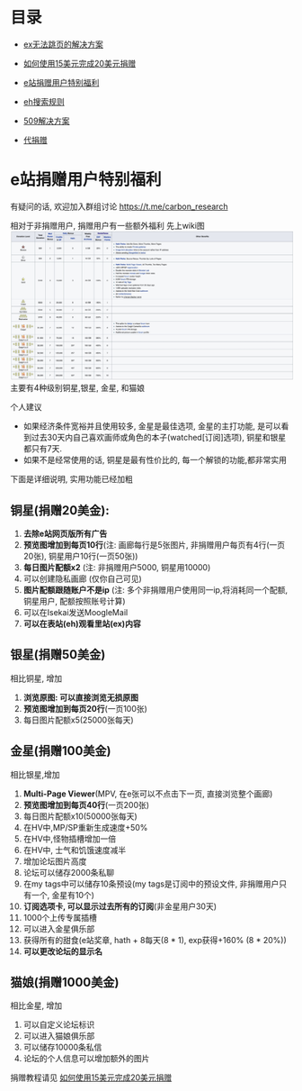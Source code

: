 # 目录
*  [ex无法跳页的解决方案](https://github.com/kk9448/ehDonate/blob/main/ex无法跳页的解决方案.md)

*  [如何使用15美元完成20美元捐赠](https://github.com/kk9448/ehDonate/blob/main/README.md)

*  [e站捐赠用户特别福利](https://github.com/kk9448/ehDonate/blob/main/eh捐赠用户特别福利.md)

*  [eh搜索规则](https://github.com/kk9448/ehDonate/blob/main/eh搜索规则.md)

*  [509解决方案](https://github.com/kk9448/ehDonate/blob/main/509解决方案.md)

*  [代捐赠](https://github.com/kk9448/ehDonate/blob/main/代捐赠.md)


# e站捐赠用户特别福利

有疑问的话, 欢迎加入群组讨论 https://t.me/carbon_research

相对于非捐赠用户, 捐赠用户有一些额外福利
先上wiki图
![](picture/Donate_details.jpg)
主要有4种级别铜星,银星, 金星, 和猫娘

个人建议
* 如果经济条件宽裕并且使用较多, 金星是最佳选项, 金星的主打功能, 是可以看到过去30天内自己喜欢画师或角色的本子(watched[订阅]选项), 铜星和银星都只有7天.
* 如果不是经常使用的话, 铜星是最有性价比的, 每一个解锁的功能,都非常实用

下面是详细说明, 实用功能已经加粗

## 铜星(捐赠20美金):
1) **去除e站网页版所有广告** 
2) **预览图增加到每页10行**(注: 画廊每行是5张图片, 非捐赠用户每页有4行(一页20张), 铜星用户10行(一页50张))
3) **每日图片配额x2** (注: 非捐赠用户5000, 铜星用10000) 
4) 可以创建隐私画廊 (仅你自己可见) 
5) **图片配额跟随账户不是ip** (注: 多个非捐赠用户使用同一ip,将消耗同一个配额, 铜星用户, 配额按照账号计算) 
6) 可以在Isekai发送MoogleMail
7) **可以在表站(eh)观看里站(ex)内容**

## 银星(捐赠50美金)
相比铜星, 增加
1) **浏览原图: 可以直接浏览无损原图**
2) **预览图增加到每页20行**(一页100张)
3) 每日图片配额x5(25000张每天)

## 金星(捐赠100美金)
相比银星,增加
1) **Multi-Page Viewer**(MPV, 在e张可以不点击下一页, 直接浏览整个画廊)
2) **预览图增加到每页40行**(一页200张)
3) 每日图片配额x10(50000张每天)
4) 在HV中,MP/SP重新生成速度+50%
5) 在HV中,怪物插槽增加一倍
6) 在HV中, 士气和饥饿速度减半
7) 增加论坛图片高度
8) 论坛可以储存2000条私聊
9) 在my tags中可以储存10条预设(my tags是订阅中的预设文件, 非捐赠用户只有一个, 金星有10个)
10) **订阅选项卡, 可以显示过去所有的订阅**(非金星用户30天)
11) 1000个上传专属插槽
12) 可以进入金星俱乐部
13) 获得所有的甜食(e站奖章, hath + 8每天(8 * 1), exp获得+160%  (8 * 20%))
14) **可以更改论坛的显示名**

## 猫娘(捐赠1000美金)
相比金星, 增加
1) 可以自定义论坛标识
2) 可以进入猫娘俱乐部
3) 可以储存10000条私信
4) 论坛的个人信息可以增加额外的图片


捐赠教程请见
[如何使用15美元完成20美元捐赠](https://github.com/kk9448/ehDonate/blob/main/README.md)
